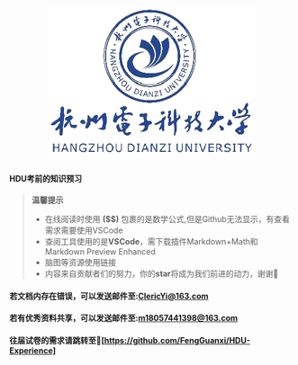 <div align="center">
    <img src="img/杭州电子科技大学.png">
</div>

#### HDU考前的知识预习
> **温馨提示**
>   + 在线阅读时使用 **($$)** 包裹的是数学公式,但是Github无法显示，有查看需求需要使用VSCode
>   + 查阅工具使用的是**VSCode**，需下载插件Markdown+Math和Markdown Preview Enhanced
>   + 脑图等资源使用链接
>   + 内容来自贡献者们的努力，你的**star**将成为我们前进的动力，谢谢🙏

#### 若文档内存在错误，可以发送邮件至:ClericYi@163.com
#### 若有优秀资料共享，可以发送邮件至:m18057441398@163.com
#### 往届试卷的需求请跳转至🔗[https://github.com/FengGuanxi/HDU-Experience]
